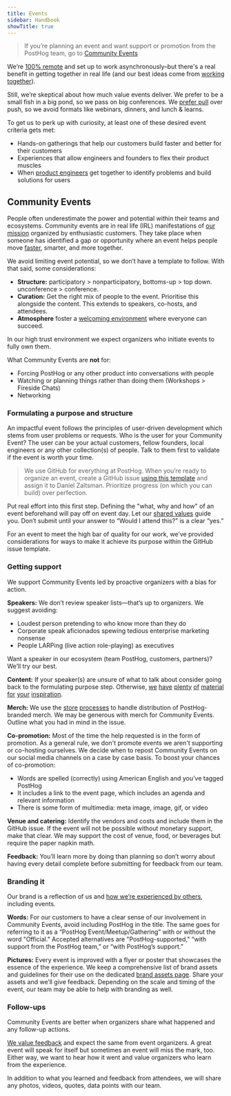 ```yaml
---
title: Events
sidebar: Handbook
showTitle: true
---
```


> If you’re planning an event and want support or promotion from the PostHog team, go to [Community Events](handbook/words-and-pictures/events#community-events)

We’re [100% remote](handbook/company/culture) and set up to work asynchronously–but there's a real benefit in getting together in real life (and our best ideas come from [working together](handbook/company/offsites)).

Still, we’re skeptical about how much value events deliver. We prefer to be a small fish in a big pond, so we pass on big conferences. We [prefer pull](handbook/growth/marketing#2-pull-dont-push) over push, so we avoid formats like webinars, dinners, and lunch & learns.

To get us to perk up with curiosity, at least one of these desired event criteria gets met:

  - Hands-on gatherings that help our customers build faster and better for their customers
  - Experiences that allow engineers and founders to flex their product muscles
  - When [product engineers](blog/what-is-a-product-engineer) get together to identify problems and build solutions for users

## Community Events

People often underestimate the power and potential within their teams and ecosystems. Community events are in real life (IRL) manifestations of [our mission](handbook/why-does-posthog-exist#our-mission) organized by enthusiastic customers. They take place when someone has identified a gap or opportunity where an event helps people move [faster](newsletter/this-is-why-youre-not-shipping), smarter, and more together.

We avoid limiting event potential, so we don’t have a template to follow. With that said, some considerations:

  - **Structure:** participatory > nonparticipatory, bottoms-up > top down. unconference > conference.
  - **Curation:** Get the right mix of people to the event. Prioritise this alongside the content. This extends to speakers, co-hosts, and attendees.
  - **Atmosphere** foster a [welcoming environment](handbook/company/grown-ups#things-we-do-to-create-a-welcoming-environment) where everyone can succeed.

In our high trust environment we expect organizers who initiate events to fully own them.

What Community Events are **not** for:

  - Forcing PostHog or any other product into conversations with people
  - Watching or planning things rather than doing them (Workshops > Fireside Chats)
  - Networking

### Formulating a purpose and structure

An impactful event follows the principles of user-driven development which stems from user problems or requests. Who is the user for your Community Event? The user can be your actual customers, fellow founders, local engineers or any other collection(s) of people. Talk to them first to validate if the event is worth your time.

> We use GitHub for everything at PostHog. When you’re ready to organize an event, create a GitHub issue [using this template](https://github.com/PostHog/meta/issues/new?template=event-plan.md) and assign it to Daniel Zaltsman. Prioritize progress (on which you can build) over perfection.

Put real effort into this first step. Defining the "what, why and how" of an event beforehand will pay off on event day. Let our [shared values](handbook/values) guide you. Don’t submit until your answer to “Would I attend this?” is a clear “yes.”

For an event to meet the high bar of quality for our work, we’ve provided considerations for ways to make it achieve its purpose within the GitHub issue template.

### Getting support

We support Community Events led by proactive organizers with a bias for action.

**Speakers:** We don’t review speaker lists—that’s up to organizers. We suggest avoiding:

  - Loudest person pretending to who know more than they do
  - Corporate speak aficionados spewing tedious enterprise marketing nonsense
  - People LARPing (live action role-playing) as executives

Want a speaker in our ecosystem (team PostHog, customers, partners)? We’ll try our best.

**Content:** If your speaker(s) are unsure of what to talk about consider going back to the formulating purpose step. Otherwise, [we](founders) [have](founders/product-market-fit-game) [plenty](handbook) [of](about) [material](https://newsletter.posthog.com/) [for](https://www.youtube.com/channel/UCn4mJ4kK5KVSvozJre645LA) [your](questions) [inspiration](docs).

**Merch:** We use the [store](merch) [processes](handbook/company/merch-store) to handle distribution of PostHog-branded merch. We may be generous with merch for Community Events. Outline what you had in mind in the issue.

**Co-promotion:** Most of the time the help requested is in the form of promotion. As a general rule, we don't promote events we aren't supporting or co-hosting ourselves. We decide when to repost Community Events on our social media channels on a case by case basis. To boost your chances of co-promotion:

  - Words are spelled (correctly) using American English and you’ve tagged PostHog
  - It includes a link to the event page, which includes an agenda and relevant information
  - There is some form of multimedia: meta image, image, gif, or video

**Venue and catering:** Identify the vendors and costs and include them in the GitHub issue. If the event will not be possible without monetary support, make that clear. We may support the cost of venue, food, or beverages but require the paper napkin math.

**Feedback:** You’ll learn more by doing than planning so don’t worry about having every detail complete before submitting for feedback from our team.

### Branding it

Our brand is a reflection of us and [how we’re experienced by others](blog/brand), including events.

**Words:** For our customers to have a clear sense of our involvement in Community Events, avoid including PostHog in the title. The same goes for referring to it as a “PostHog Event/Meetup/Gathering” with or without the word "Official." Accepted alternatives are "PostHog-supported," “with support from the PostHog team,” or “with PostHog’s support.”

**Pictures:** Every event is improved with a flyer or poster that showcases the essence of the experience. We keep a comprehensive list of brand assets and guidelines for their use on the dedicated [brand assets page](handbook/company/brand-assets). Share your assets and we’ll give feedback. Depending on the scale and timing of the event, our team may be able to help with branding as well.

### Follow-ups

Community Events are better when organizers share what happened and any follow-up actions.

[We value feedback](handbook/people/feedback) and expect the same from event organizers. A great event will speak for itself but sometimes an event will miss the mark, too. Either way, we want to hear how it went and value organizers who learn from the experience.

In addition to what you learned and feedback from attendees, we will share any photos, videos, quotes, data points with our team.
